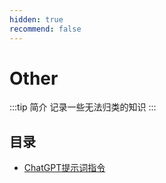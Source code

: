 ```yaml
---
hidden: true
recommend: false
---
```

# Other
:::tip 简介
记录一些无法归类的知识
:::
## 目录
- [ChatGPT提示词指令](./ChatGPT提示词指令.md)
